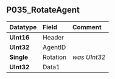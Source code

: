 ## P035\_RotateAgent ##
| **Datatype** | **Field** | **Comment** |
|:-------------|:----------|:------------|
| **UInt16** | Header |  |
| **UInt32** | AgentID |  |
| **Single** | Rotation | _was UInt32_  |
| **UInt32** | Data1 |  |